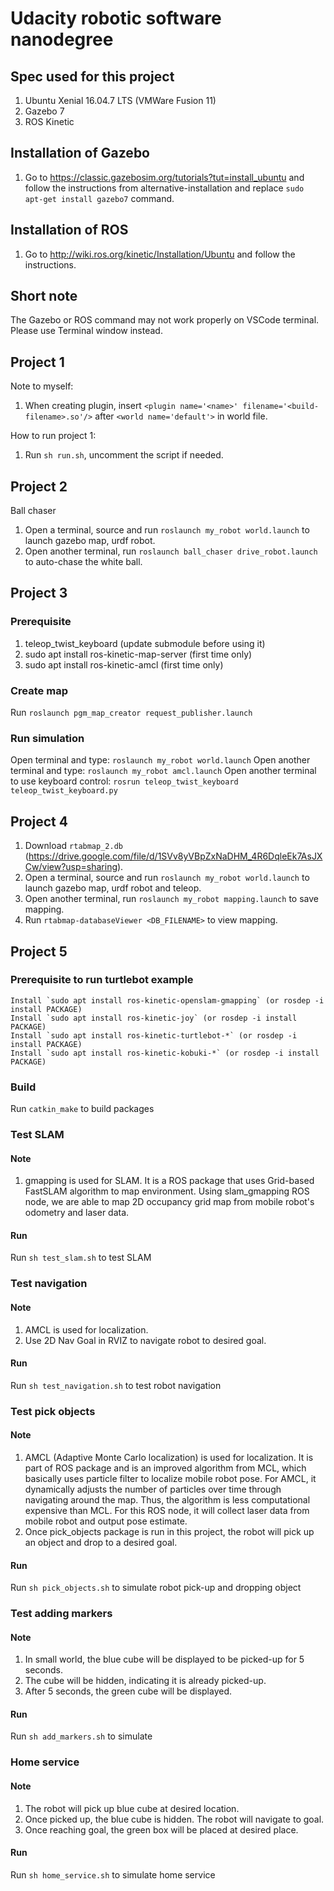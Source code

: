 # Udacity robotic software nanodegree

## Spec used for this project
1. Ubuntu Xenial 16.04.7 LTS (VMWare Fusion 11)
2. Gazebo 7
3. ROS Kinetic

## Installation of Gazebo
1. Go to https://classic.gazebosim.org/tutorials?tut=install_ubuntu and follow the instructions from alternative-installation and replace `sudo apt-get install gazebo7` command.

## Installation of ROS
1. Go to http://wiki.ros.org/kinetic/Installation/Ubuntu and follow the instructions.

## Short note
The Gazebo or ROS command may not work properly on VSCode terminal. Please use Terminal window instead.

## Project 1
Note to myself:
1. When creating plugin, insert `<plugin name='<name>' filename='<build-filename>.so'/>` after `<world name='default'>` in world file.

How to run project 1:
1. Run `sh run.sh`, uncomment the script if needed.

## Project 2
Ball chaser
1. Open a terminal, source and run `roslaunch my_robot world.launch` to launch gazebo map, urdf robot.
2. Open another terminal, run `roslaunch ball_chaser drive_robot.launch` to auto-chase the white ball.

## Project 3
### Prerequisite
1. teleop_twist_keyboard (update submodule before using it)
2. sudo apt install ros-kinetic-map-server (first time only)
3. sudo apt install ros-kinetic-amcl (first time only)

### Create map
Run `roslaunch pgm_map_creator request_publisher.launch`

### Run simulation
Open terminal and type:
`roslaunch my_robot world.launch`
Open another terminal and type:
`roslaunch my_robot amcl.launch`
Open another terminal to use keyboard control:
`rosrun teleop_twist_keyboard teleop_twist_keyboard.py`

## Project 4
1. Download `rtabmap_2.db` (https://drive.google.com/file/d/1SVv8yVBpZxNaDHM_4R6DqleEk7AsJXCw/view?usp=sharing).
2. Open a terminal, source and run `roslaunch my_robot world.launch` to launch gazebo map, urdf robot and teleop.
3. Open another terminal, run `roslaunch my_robot mapping.launch` to save mapping.
4. Run `rtabmap-databaseViewer <DB_FILENAME>` to view mapping.

## Project 5
### Prerequisite to run turtlebot example
    Install `sudo apt install ros-kinetic-openslam-gmapping` (or rosdep -i install PACKAGE)
    Install `sudo apt install ros-kinetic-joy` (or rosdep -i install PACKAGE)
    Install `sudo apt install ros-kinetic-turtlebot-*` (or rosdep -i install PACKAGE)
    Install `sudo apt install ros-kinetic-kobuki-*` (or rosdep -i install PACKAGE)

### Build
Run `catkin_make` to build packages

### Test SLAM
#### Note
1. gmapping is used for SLAM. It is a ROS package that uses Grid-based FastSLAM algorithm to map environment. Using slam_gmapping ROS node, we are able to map 2D occupancy grid map from mobile robot's odometry and laser data.

#### Run
Run `sh test_slam.sh` to test SLAM

### Test navigation
#### Note
1. AMCL is used for localization.
2. Use 2D Nav Goal in RVIZ to navigate robot to desired goal.
#### Run
Run `sh test_navigation.sh` to test robot navigation

### Test pick objects
#### Note
1. AMCL (Adaptive Monte Carlo localization) is used for localization. It is part of ROS package and is an improved algorithm from MCL, which basically uses particle filter to localize mobile robot pose. For AMCL, it dynamically adjusts the number of particles over time through navigating around the map. Thus, the algorithm is less computational expensive than MCL. For this ROS node, it will collect laser data from mobile robot and output pose estimate.
2. Once pick_objects package is run in this project, the robot will pick up an object and drop to a desired goal.
#### Run
Run `sh pick_objects.sh` to simulate robot pick-up and dropping object

### Test adding markers
#### Note
1. In small world, the blue cube will be displayed to be picked-up for 5 seconds.
2. The cube will be hidden, indicating it is already picked-up.
3. After 5 seconds, the green cube will be displayed.
#### Run
Run `sh add_markers.sh` to simulate

### Home service
#### Note
1. The robot will pick up blue cube at desired location.
2. Once picked up, the blue cube is hidden. The robot will navigate to goal.
3. Once reaching goal, the green box will be placed at desired place.
#### Run
Run `sh home_service.sh` to simulate home service
